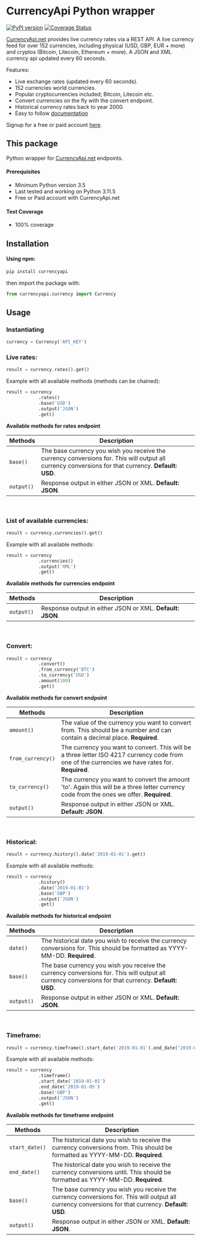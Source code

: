 # CurrencyApi Python wrapper 


[![PyPI version](https://badge.fury.io/py/currencyapi.svg)](https://pypi.org/project/currencyapi/) [![Coverage Status](https://coveralls.io/repos/github/houseofapis/currencyapi-python/badge.svg?branch=main)](https://coveralls.io/github/houseofapis/currencyapi-python?branch=main) 


<a href="https://currencyapi.net" title="CurrencyApi">CurrencyApi.net</a> provides live currency rates via a REST API. A live currency feed for over 152 currencies, including physical (USD, GBP, EUR + more) and cryptos (Bitcoin, Litecoin, Ethereum + more). A JSON and XML currency api updated every 60 seconds. 

Features:

- Live exchange rates (updated every 60 seconds).
- 152 currencies world currencies.
- Popular cryptocurrencies included; Bitcoin, Litecoin etc.
- Convert currencies on the fly with the convert endpoint.
- Historical currency rates back to year 2000.
- Easy to follow <a href="https://currencyapi.net/documentation" title="currency-api-documentation">documentation</a>

Signup for a free or paid account <a href="https://currencyapi.net/#pricing-sec" title="currency-api-pricing">here</a>.

## This package

Python wrapper for <a href="https://currencyapi.net" title="CurrencyApi">CurrencyApi.net</a> endpoints.

#### Prerequisites

- Minimum Python version 3.5
- Last tested and working on Python 3.11.5
- Free or Paid account with CurrencyApi.net

#### Test Coverage

- 100% coverage

## Installation

#### Using npm:

```bash
pip install currencyapi
```
then import the package with:

```python
from currencyapi.currency import Currency
```

## Usage

### Instantiating

```python
currency = Currency('API_KEY')
```

### Live rates:

```python
result = currency.rates().get()
```

Example with all available methods (methods can be chained):
```python
result = currency
            .rates()
            .base('USD')
            .output('JSON')
            .get()
```
**Available methods for rates endpoint**

| Methods | Description |
| --- | --- |
| `base()` | The base currency you wish you receive the currency conversions for. This will output all currency conversions for that currency. **Default: USD**. |
| `output()` | Response output in either JSON or XML. **Default: JSON**. |

<br>

### List of available currencies:

```python
result = currency.currencies().get()
```

Example with all available methods:
```python
result = currency
            .currencies()
            .output('XML')
            .get()
```

**Available methods for currencies endpoint**

| Methods | Description |
| --- | --- |
| `output()` | Response output in either JSON or XML. **Default: JSON**. |

<br>

### Convert:

```python
result = currency
            .convert()
            .from_currency('BTC')
            .to_currency('USD')
            .amount(100)
            .get()
```

**Available methods for convert endpoint**

| Methods | Description |
| --- | --- |
| `amount()` | The value of the currency you want to convert from. This should be a number and can contain a decimal place. **Required**. |
| `from_currency()` | The currency you want to convert. This will be a three letter ISO 4217 currency code from one of the currencies we have rates for. **Required**. |
| `to_currency()` | The currency you want to convert the amount 'to'. Again this will be a three letter currency code from the ones we offer. **Required**. |
| `output()` | Response output in either JSON or XML. **Default: JSON**. |

<br>

### Historical:

```python
result = currency.history().date('2019-01-01').get()
```

Example with all available methods:

```python
result = currency
            .history()
            .date('2019-01-01')
            .base('GBP')
            .output('JSON')
            .get()
```

**Available methods for historical endpoint**

| Methods | Description |
| --- | --- |
| `date()` | The historical date you wish to receive the currency conversions for. This should be formatted as YYYY-MM-DD. **Required**. |
| `base()` | The base currency you wish you receive the currency conversions for. This will output all currency conversions for that currency. **Default: USD**. |
| `output()` | Response output in either JSON or XML. **Default: JSON**. |

<br>

### Timeframe:

```python
result = currency.timeframe().start_date('2019-01-01').end_date('2019-01-05').get()
```

Example with all available methods:

```python
result = currency
            .timeframe()
            .start_date('2019-01-01')
            .end_date('2019-01-05')
            .base('GBP')
            .output('JSON')
            .get()
```

**Available methods for timeframe endpoint**

| Methods | Description |
| --- | --- |
| `start_date()` | The historical date you wish to receive the currency conversions from. This should be formatted as YYYY-MM-DD. **Required**. |
| `end_date()` | The historical date you wish to receive the currency conversions until. This should be formatted as YYYY-MM-DD. **Required**. |
| `base()` | The base currency you wish you receive the currency conversions for. This will output all currency conversions for that currency. **Default: USD**. |
| `output()` | Response output in either JSON or XML. **Default: JSON**. |
